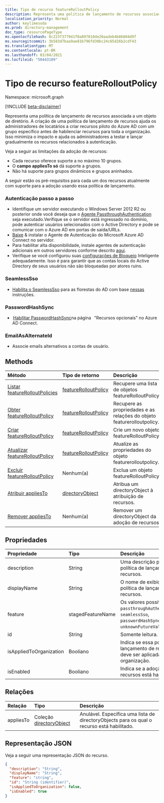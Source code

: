 ```yaml
---
title: Tipo de recurso featureRolloutPolicy
description: Representa uma política de lançamento de recursos associada a um objeto de diretório.
localization_priority: Normal
author: keylimesoda
ms.prod: directory-management
doc_type: resourcePageType
ms.openlocfilehash: 8c223f377941f0a897810de20aadeb4b86804d9f
ms.sourcegitcommit: 3b583d7baa9ae81b796fd30bc24c65d26b2cdf43
ms.translationtype: MT
ms.contentlocale: pt-BR
ms.lasthandoff: 03/04/2021
ms.locfileid: "50443109"
---
```

# <a name="featurerolloutpolicy-resource-type"></a>Tipo de recurso featureRolloutPolicy

Namespace: microsoft.graph

[!INCLUDE [beta-disclaimer](../../includes/beta-disclaimer.md)]

Representa uma política de lançamento de recursos associada a um objeto de diretório. A criação de uma política de lançamento de recursos ajuda os administradores de locatários a criar recursos piloto do Azure AD com um grupo específico antes de habilenciar recursos para toda a organização. Isso minimiza o impacto e ajuda os administradores a testar e lançar gradualmente os recursos relacionados à autenticação.

Veja a seguir as limitações da adoção de recursos:

- Cada recurso oferece suporte a no máximo 10 grupos.
- O **campo appliesTo só** dá suporte a grupos.
- Não há suporte para grupos dinâmicos e grupos aninhados.

A seguir estão os pré-requisitos para cada um dos recursos atualmente com suporte para a adoção usando essa política de lançamento.

### <a name="passthrough-authentication"></a>Autenticação passo a passo

* Identifique um servidor executando o Windows Server 2012 R2 ou posterior onde você deseja que o [Agente PassthroughAuthentication](/azure/active-directory/hybrid/how-to-connect-pta) seja executado.Verifique se o servidor está ingressado no domínio, pode autenticar usuários selecionados com o Active Directory e pode se comunicar com o Azure AD em portas de saída/URLs.
* [Baixe](https://aka.ms/getauthagent) & instalar o Agente de Autenticação do Microsoft Azure AD Connect no servidor.
* Para habilitar alta disponibilidade, instale agentes de autenticação adicionais em outros servidores conforme descrito [aqui](/azure/active-directory/hybrid/how-to-connect-pta-quick-start#step-4-ensure-high-availability).
* Verifique se você configurou suas [configurações de Bloqueio](/azure/active-directory/authentication/howto-password-smart-lockout) Inteligente adequadamente. Isso é para garantir que as contas locais do Active Directory de seus usuários não são bloqueadas por atores ruins.

### <a name="seamlesssso"></a>SeamlessSso

* [Habilita o SeamlessSso](/azure/active-directory/hybrid/how-to-connect-sso) para as florestas do AD com base [nessas](/azure/active-directory/hybrid/tshoot-connect-sso#manual-reset-of-the-feature) instruções.

### <a name="passwordhashsync"></a>PasswordHashSync

*  [Habilitar PasswordHashSync](/azure/active-directory/hybrid/whatis-phs)na página   "Recursos opcionais" no Azure AD Connect.

### <a name="emailasalternateid"></a>EmailAsAlternateId

* Associe emails alternativos a contas de usuário.

## <a name="methods"></a>Methods

| Método                                                                         | Tipo de retorno                                     | Descrição                                                               |
|:-------------------------------------------------------------------------------|:------------------------------------------------|:--------------------------------------------------------------------------|
| [Listar featureRolloutPolicies](../api/directory-list-featurerolloutpolicies.md) | [featureRolloutPolicy](featurerolloutpolicy.md) | Recupere uma lista de objetos featureRolloutPolicy.                          |
| [Obter featureRolloutPolicy](../api/featurerolloutpolicy-get.md)                 | [featureRolloutPolicy](featurerolloutpolicy.md) | Recupere as propriedades e as relações do objeto featurerolloutpolicy. |
| [Criar featureRolloutPolicy](../api/directory-post-featurerolloutpolicies.md) | [featureRolloutPolicy](featurerolloutpolicy.md) | Crie um novo objeto featureRolloutPolicy.                                 |
| [Atualizar featureRolloutPolicy](../api/featurerolloutpolicy-update.md)           | [featureRolloutPolicy](featurerolloutpolicy.md) | Atualize as propriedades do objeto featurerolloutpolicy.                     |
| [Excluir featureRolloutPolicy](../api/featurerolloutpolicy-delete.md)           | Nenhum(a)                                            | Exclua um objeto featureRolloutPolicy.                                     |
| [Atribuir appliesTo](../api/featurerolloutpolicy-post-appliesto.md)              | [directoryObject](directoryobject.md)           | Atribua um directoryObject à atribuição de recursos.                              |
| [Remover appliesTo](../api/featurerolloutpolicy-delete-appliesto.md)            | Nenhum(a)                                            | Remover um directoryObject da adoção de recursos.                            |

## <a name="properties"></a>Propriedades

| Propriedade     | Tipo        | Descrição |
|:-------------|:------------|:------------|
|description|String|Uma descrição para essa política de lançamento de recursos.|
|displayName|String|O nome de exibição dessa política de lançamento de recursos.|
|feature|stagedFeatureName| Os valores possíveis são: `passthroughAuthentication`, `seamlessSso`, `passwordHashSync`, `unknownFutureValue`.|
|id|String| Somente leitura.|
|isAppliedToOrganization|Booliano|Indica se essa política de lançamento de recursos deve ser aplicada a toda a organização.|
|isEnabled|Booliano|Indica se a adoção de recursos está habilitada.|

## <a name="relationships"></a>Relações

| Relação | Tipo        | Descrição |
|:-------------|:------------|:------------|
|appliesTo|Coleção [directoryObject](directoryobject.md)| Anulável. Especifica uma lista de directoryObjects para os qual o recurso está habilitado.|

## <a name="json-representation"></a>Representação JSON

Veja a seguir uma representação JSON do recurso.

<!-- {
  "blockType": "resource",
  "optionalProperties": [

  ],
  "@odata.type": "microsoft.graph.featureRolloutPolicy",
  "keyProperty": "id"
}-->

```json
{
  "description": "String",
  "displayName": "String",
  "feature": "string",
  "id": "String (identifier)",
  "isAppliedToOrganization": false,
  "isEnabled": true
}
```

<!-- uuid: 16cd6b66-4b1a-43a1-adaf-3a886856ed98
2019-02-04 14:57:30 UTC -->
<!-- {
  "type": "#page.annotation",
  "description": "featureRolloutPolicy resource",
  "keywords": "",
  "section": "documentation",
  "tocPath": ""
}-->


